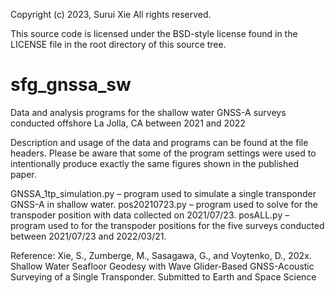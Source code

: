 Copyright (c) 2023, Surui Xie
All rights reserved.

This source code is licensed under the BSD-style license found in the
LICENSE file in the root directory of this source tree. 

# sfg_gnssa_sw
Data and analysis programs for the shallow water GNSS-A surveys conducted offshore La Jolla, CA between 2021 and 2022

Description and usage of the data and programs can be found at the file headers. Please be aware that some of the program settings were used to intentionally produce exactly the same figures shown in the published paper.

GNSSA_1tp_simulation.py – program used to simulate a single transponder GNSS-A in shallow water.
pos20210723.py – program used to solve for the transpoder position with data collected on 2021/07/23.
posALL.py – program used to for the transpoder positions for the five surveys conducted between 2021/07/23 and 2022/03/21.


Reference: Xie, S., Zumberge, M., Sasagawa, G., and Voytenko, D., 202x. Shallow Water Seafloor Geodesy with Wave Glider-Based GNSS-Acoustic Surveying of a Single Transponder. Submitted to Earth and Space Science
